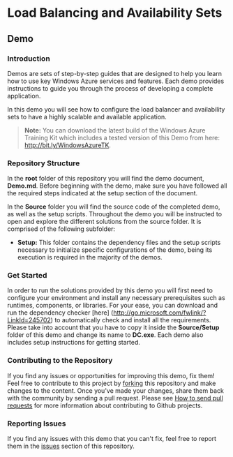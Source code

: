 ﻿# Load Balancing and Availability Sets #

## Demo ##

### Introduction ###

Demos are sets of step-by-step guides that are designed to help you learn how to use key Windows Azure services and features. Each demo provides instructions to guide you through the process of developing a complete application.

In this demo you will see how to configure the load balancer and availability sets to have a highly scalable and available application.

> **Note:** You can download the latest build of the Windows Azure Training Kit which includes a tested version of this Demo from here: http://bit.ly/WindowsAzureTK.

### Repository Structure ###

In the **root** folder of this repository you will find the demo document, **Demo.md**. Before beginning with the demo, make sure you have followed all the required steps indicated at the setup section of the document. 

In the **Source** folder you will find the source code of the completed demo, as well as the setup scripts. Throughout the demo you will be instructed to open and explore the different solutions from the source folder. It is comprised of the following subfolder:

- **Setup:** This folder contains the dependency files and the setup scripts necessary to initialize specific configurations of the demo, being its execution is required in the majority of the demos.

### Get Started ###

In order to run the solutions provided by this demo you will first need to configure your environment and install any necessary prerequisites such as runtimes, components, or libraries. For your ease, you can download and run the dependency checker [here] (http://go.microsoft.com/fwlink/?LinkId=245702) to automatically check and install all the requirements. Please take into account that you have to copy it inside the **Source/Setup** folder of this demo and change its name to **DC.exe**. Each demo also includes setup instructions for getting started.

### Contributing to the Repository ###

If you find any issues or opportunities for improving this demo, fix them!  Feel free to contribute to this project by [forking](http://help.github.com/fork-a-repo/) this repository and make changes to the content.  Once you've made your changes, share them back with the community by sending a pull request. Please see [How to send pull requests](http://help.github.com/send-pull-requests/) for more information about contributing to Github projects.

### Reporting Issues ###

If you find any issues with this demo that you can't fix, feel free to report them in the [issues](https://github.com/WindowsAzure-TrainingKit/DEMO-ConnectingCloudServices/issues) section of this repository.